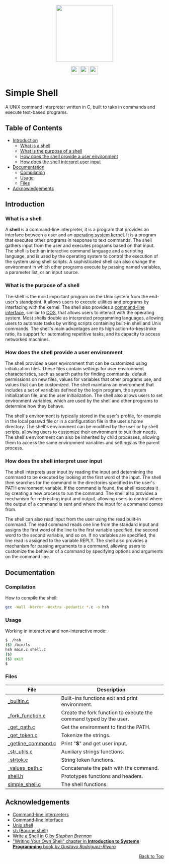 <a name="readme-top"></a>

<p align="center">
    <p align="center">
        <img src="https://bashlogo.com/img/symbol/png/monochrome_light.png" width="180">
    </p>
    <p align="center">
        <img src="https://img.shields.io/badge/C-00599C?style=for-the-badge&logo=c&logoColor=white" height="26">
        <img src="https://img.shields.io/badge/Shell_Script-121011?style=for-the-badge&logo=gnu-bash&logoColor=white" height="26">
        <img src="https://img.shields.io/badge/Linux-FCC624?style=for-the-badge&logo=linux&logoColor=black" height="26">
    </p>
</p>

# Simple Shell
A UNIX command interpreter written in C, built to take in commands and execute text-based programs.

## Table of Contents
- [Introduction](#introduction)
  - [What is a shell](#what-is-a-shell)
  - [What is the purpose of a shell](#what-is-the-purpose-of-a-shell)
  - [How does the shell provide a user environment](#how-does-the-shell-provide-a-user-environment)
  - [How does the shell interpret user input](#how-does-the-shell-interpret-user-input)
- [Documentation](#documentation)
  - [Compilation](#compilation)
  - [Usage](#usage)
  - [Files](#files)
- [Acknowledgements](#acknowledgements)

## Introduction

### What is a shell
A **shell** is a command-line interpreter, it is a program that provides an interface between a user and an [operating system kernel](https://en.wikipedia.org/wiki/Kernel_(operating_system)). It is a program that executes other programs in response to text commands. The shell gathers input from the user and executes programs based on that input. The shell is both an interactive command language and a scripting language, and is used by the operating system to control the execution of the system using shell scripts. A sophisticated shell can also change the environment in which other programs execute by passing named variables, a parameter list, or an input source.

### What is the purpose of a shell
The shell is the most important program on the Unix system from the end-user's standpoint. It allows users to execute utilities and programs by interfacing with the kernel. The shell also provides a [command-line interface](https://en.wikipedia.org/wiki/Command-line_interface), similar to [DOS](https://en.wikipedia.org/wiki/DOS), that allows users to interact with the operating system. Most shells double as interpreted programming languages, allowing users to automate tasks by writing scripts containing built-in shell and Unix commands. The shell's main advantages are its high action-to-keystroke ratio, its support for automating repetitive tasks, and its capacity to access networked machines.

### How does the shell provide a user environment
The shell provides a user environment that can be customized using initialization files. These files contain settings for user environment characteristics, such as search paths for finding commands, default permissions on new files, values for variables that other programs use, and values that can be customized. The shell maintains an environment that includes a set of variables defined by the login program, the system initialization file, and the user initialization. The shell also allows users to set environment variables, which are used by the shell and other programs to determine how they behave.

The shell's environment is typically stored in the user's profile, for example in the local passwd file or in a configuration file in the user's home directory. The shell's environment can be modified by the user or by shell scripts, allowing users to customize their environment to suit their needs. The shell's environment can also be inherited by child processes, allowing them to access the same environment variables and settings as the parent process.

### How does the shell interpret user input
The shell interprets user input by reading the input and determining the command to be executed by looking at the first word of the input. The shell then searches for the command in the directories specified in the user's PATH environment variable. If the command is found, the shell executes it by creating a new process to run the command. The shell also provides a mechanism for redirecting input and output, allowing users to control where the output of a command is sent and where the input for a command comes from.

The shell can also read input from the user using the read built-in command. The read command reads one line from the standard input and assigns the first word of the line to the first variable specified, the second word to the second variable, and so on. If no variables are specified, the line read is assigned to the variable REPLY. The shell also provides a mechanism for passing arguments to a command, allowing users to customize the behavior of a command by specifying options and arguments on the command line.

## Documentation

### Compilation
How to compile the shell:

```bash
gcc -Wall -Werror -Wextra -pedantic *.c -o hsh
```

### Usage

Working in interactive and non-interactive mode:

```bash
$ ./hsh
($) /bin/ls
hsh main.c shell.c
($)
($) exit
$
```

### Files

|File|Description|
|---|---|
|[_builtin.c](_bulitin.c)|Built-ins functions exit and print environment.|
|[_fork_function.c](_fork_function.c)|Create the fork function to execute the command typed by the user.|
|[_get_path.c](_get_path.c)|Get the environment to find the PATH.|
|[_get_token.c](_get_token.c)|Tokenize the strings.|
|[_getline_command.c](_getline_command.c)|Print "**$**" and get user input.|
|[_str_utils.c](_str_utils.c)|Auxiliary strings functions.|
|[_strtok.c](_strtok.c)|String token functions.|
|[_values_path.c](_values_path.c)|Concatenate the path with the command.|
|[shell.h](shell.h)|Prototypes functions and headers.|
|[simple_shell.c](simple_shell.c)|The shell functions.|

## Acknowledgements

- [Command-line interpreters](https://en.wikipedia.org/wiki/List_of_command-line_interpreterss)
- [Command-line interface](https://en.wikipedia.org/wiki/Command-line_interface)
- [Unix shell](https://en.wikipedia.org/wiki/Unix_shell)
- [sh (Bourne shell)](https://en.wikipedia.org/wiki/Bourne_shell)
- [Write a Shell in C by *Stephen Brennan*](https://brennan.io/2015/01/16/write-a-shell-in-c/)
- ["Writing Your Own Shell" chapter in **Introduction to Systems Programming** book by *Gustavo Rodriguez-Rivera*](https://www.cs.purdue.edu/homes/grr/SystemsProgrammingBook/Book/Chapter5-WritingYourOwnShell.pdf)

<p align="right"><a href="#readme-top">Back to Top</a></p>
